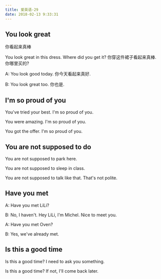 ```yaml
---
title: 爱英语-29
date: 2018-02-13 9:33:31
---
```


## You look great
你看起来真棒

You look great in this dress. Where did you get it?
你穿这件裙子看起来真棒. 你哪里买的?

A: You look good today.
你今天看起来真好.

B: You look great too.
你也是.

## I'm so proud of you

You've tried your best. I'm so proud of you.

You were amazing. I'm so proud of you.

You got the offer. I'm so proud of you.

## You are not supposed to do

You are not supposed to park here.

You are not supposed to sleep in class.

You are not supposed to talk like that. That's not polite.

## Have you met

A: Have you met LiLi?

B: No, I haven't. Hey LiLi, I'm Michel. Nice to meet you.

A: Have you met Oven?

B: Yes, we've already met.

## Is this a good time

Is this a good time? I need to ask you something.

Is this a good time? If not, I'll come back later.

## 


